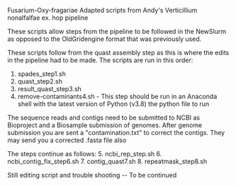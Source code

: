 Fusarium-Oxy-fragariae
Adapted scripts from Andy's Verticillium nonalfalfae ex. hop pipeline

These scripts allow steps from the pipeline to be followed in the NewSlurm as opposed to the OldGridengine format that was previously used.

These scripts follow from the quast assembly step as this is where the edits in the pipeline had to be made.
The scripts are run in this order:
1. spades_step1.sh
2. quast_step2.sh
3. result_quast_step3.sh
4. remove-contaminants4.sh - This step should be run in an Anaconda shell with the latest version of Python (v3.8) the python file to run

The sequence reads and contigs need to be submitted to NCBI as Bioproject and a Biosample submission of genomes. After genome submission 
you are sent a "contamination.txt" to correct the contigs. They may send you a corrected .fasta file also

The steps continue as follows:
5. ncbi_rep_step.sh
6. ncbi_contig_fix_step6.sh
7. contig_quast7.sh
8. repeatmask_step8.sh

Still editing script and trouble shooting -- To be continued
